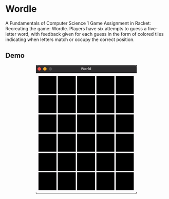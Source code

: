 # Wordle
A Fundamentals of Computer Science 1 Game Assignment in Racket:
Recreating the game: Wordle. 
Players have six attempts to guess a five-letter word, with feedback given for each guess in the form of colored tiles indicating when letters match or occupy the correct position.

## Demo
<p align="center">
  <img src= "https://github.com/alexsun2/wordle/blob/main/Wordle.gif" alt="Wordle Display" height="400"/>
</p>
